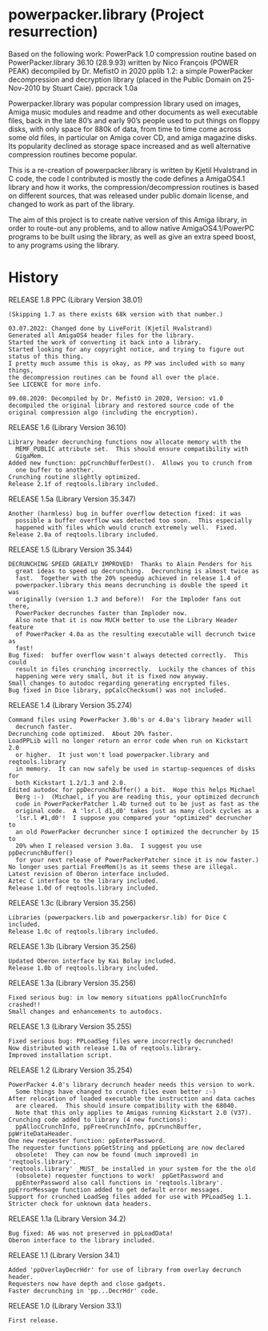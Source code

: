 # powerpacker.library (Project resurrection)

Based on the following work:
  PowerPack 1.0 compression routine based on PowerPacker.library 36.10 (28.9.93) written by Nico François (POWER PEAK) decompiled by Dr. MefistO in 2020
  pplib 1.2: a simple PowerPacker decompression and decryption library (placed in the Public Domain on 25-Nov-2010 by Stuart Caie).
  ppcrack 1.0a 

Powerpacker.library was popular compression library used on images, Amiga music modules and readme and other documents as well executable files, back in the late 80’s and early 90’s people used to put things on floppy disks, with only space for 880k of data, from time to time come across some old files, in particular on Amiga cover CD, and amiga magazine disks. Its popularity declined as storage space increased and as well alternative compression routines become popular.

This is a re-creation of powerpacker.library is written by Kjetil Hvalstrand in C code, the code I contributed is mostly the code defines a AmigaOS4.1 library and how it works, the compression/decompression routines is based on different sources, that was released under public domain license, and changed to work as part of the library. 

The aim of this project is to create native version of this Amiga library, in order to route-out any problems, and to allow native AmigaOS4.1/PowerPC programs to be built using the library, as well as give an extra speed boost, to any programs using the library.

# History

RELEASE 1.8 PPC (Library Version 38.01)

    (Skipping 1.7 as there exists 68k version with that number.)

    03.07.2022: Changed done by LiveForit (Kjetil Hvalstrand) 
    Generated all AmigaOS4 header files for the library.
    Started the work of converting it back into a library.
    Started looking for any copyright notice, and trying to figure out status of this thing.
    I pretty much assume this is okay, as PP was included with so many things, 
    the decompression routines can be found all over the place. 
    See LICENCE for more info.

    09.08.2020: Decompiled by Dr. MefistO in 2020, Version: v1.0
    decompiled the original library and restored source code of the original compression algo (including the encryption).

RELEASE 1.6 (Library Version 36.10)

    Library header decrunching functions now allocate memory with the
      MEMF_PUBLIC attribute set.  This should ensure compatibility with
      GigaMem.
    Added new function: ppCrunchBufferDest().  Allows you to crunch from
      one buffer to another.
    Crunching routine slightly optimized.
    Release 2.1f of reqtools.library included.
    
RELEASE 1.5a (Library Version 35.347)

    Another (harmless) bug in buffer overflow detection fixed: it was
      possible a buffer overflow was detected too soon.  This especially
      happened with files which would crunch extremely well.  Fixed.
    Release 2.0a of reqtools.library included.

RELEASE 1.5 (Library Version 35.344)

    DECRUNCHING SPEED GREATLY IMPROVED!  Thanks to Alain Penders for his
      great ideas to speed up decrunching.  Decrunching is almost twice as
      fast.  Together with the 20% speedup achieved in release 1.4 of
      powerpacker.library this means decrunching is double the speed it was
      originally (version 1.3 and before)!  For the Imploder fans out there,
      PowerPacker decrunches faster than Imploder now.
      Also note that it is now MUCH better to use the Library Header feature
      of PowerPacker 4.0a as the resulting executable will decrunch twice as
      fast!
    Bug fixed:  buffer overflow wasn't always detected correctly.  This could
      result in files crunching incorrectly.  Luckily the chances of this
      happening were very small, but it is fixed now anyway.
    Small changes to autodoc regarding generating encrypted files.
    Bug fixed in Dice library, ppCalcChecksum() was not included.

RELEASE 1.4 (Library Version 35.274)

    Command files using PowerPacker 3.0b's or 4.0a's library header will
      decrunch faster.
    Decrunching code optimized.  About 20% faster.
    LoadPPLib will no longer return an error code when run on Kickstart 2.0
      or higher.  It just won't load powerpacker.library and reqtools.library
      in memory.  It can now safely be used in startup-sequences of disks for
      both Kickstart 1.2/1.3 and 2.0.
    Edited autodoc for ppDecrunchBuffer() a bit.  Hope this helps Michael
      Berg :-)  (Michael, if you are reading this, your optimized decrunch
      code in PowerPackerPatcher 1.4b turned out to be just as fast as the
      original code.  A 'lsr.l d1,d0' takes just as many clock cycles as a
      'lsr.l #1,d0'!  I suppose you compared your "optimized" decruncher to
      an old PowerPacker decruncher since I optimized the decruncher by 15 to
      20% when I released version 3.0a.  I suggest you use ppDecrunchBuffer()
      for your next release of PowerPackerPatcher since it is now faster.)
    No longer uses partial FreeMem()s as it seems these are illegal.
    Latest revision of Oberon interface included.
    Aztec C interface to the library included.
    Release 1.0d of reqtools.library included.
    
RELEASE 1.3c (Library Version 35.256)

    Libraries (powerpackers.lib and powerpackersr.lib) for Dice C included.
    Release 1.0c of reqtools.library included.
    
RELEASE 1.3b (Library Version 35.256)

    Updated Oberon interface by Kai Bolay included.
    Release 1.0b of reqtools.library included.
    
RELEASE 1.3a (Library Version 35.256)

    Fixed serious bug: in low memory situations ppAllocCrunchInfo crashed!!
    Small changes and enhancements to autodocs.
    
RELEASE 1.3 (Library Version 35.255)

    Fixed serious bug: PPLoadSeg files were incorrectly decrunched!
    Now distributed with release 1.0a of reqtools.library.
    Improved installation script.
    
RELEASE 1.2 (Library Version 35.254)

    PowerPacker 4.0's library decrunch header needs this version to work.
      Some things have changed to crunch files even better :-)
    After relocation of loaded executable the instruction and data caches
      are cleared.  This should insure compatibility with the 68040.
      Note that this only applies to Amigas running Kickstart 2.0 (V37).
    Crunching code added to library (4 new functions):
      ppAllocCrunchInfo, ppFreeCrunchInfo, ppCrunchBuffer, ppWriteDataHeader.
    One new requester function: ppEnterPassword.
    The requester functions ppGetString and ppGetLong are now declared
      obsolete!  They can now be found (much improved) in 'reqtools.library'.
    'reqtools.library' _MUST_ be installed in your system for the the old
      (obsolete) requester functions to work!  ppGetPassword and
      ppEnterPassword also call functions in 'reqtools.library'.
    ppErrorMessage function added to get default error messages.
    Support for crunched LoadSeg files added for use with PPLoadSeg 1.1.
    Stricter check for unknown data headers.
    
RELEASE 1.1a (Library Version 34.2)

    Bug fixed: A6 was not preserved in ppLoadData!
    Oberon interface to the library included.
    
RELEASE 1.1 (Library Version 34.1)

    Added 'ppOverlayDecrHdr' for use of library from overlay decrunch header.
    Requesters now have depth and close gadgets.
    Faster decrunching in 'pp...DecrHdr' code.
    
RELEASE 1.0 (Library Version 33.1)

    First release.
